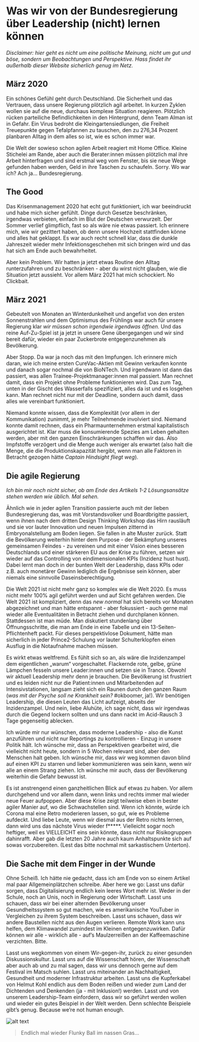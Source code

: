 # Was wir von der Bundesregierung über Leadership (nicht) lernen können
*Disclaimer: hier geht es nicht um eine politische Meinung, nicht um gut und böse, sondern um Beobachtungen und Perspektive. Hass findet ihr außerhalb dieser Website sicherlich genug im Netz.*
## März 2020
Ein schönes Gefühl geht durch Deutschland. Die Sicherheit und das Vertrauen, dass unsere Regierung plötzlich agil arbeitet. In kurzen Zyklen wollen sie auf die neue, durchaus komplexe Situation reagieren. Plötzlich rücken parteiliche Befindlichkeiten in den Hintergrund, denn Team Alman ist in Gefahr. Ein Virus bedroht die Kleingartensiedlungen, die Freiheit Treuepunkte gegen Tefalpfannen zu tauschen, den zu 276,34 Prozent planbaren Alltag in dem alles so ist, wie es schon immer war. 

Die Welt der sowieso schon agilen Arbeit reagiert mit Home Office. Kleine Stichelei am Rande, aber auch die Berater:innen müssen plötzlich mal ihre Arbeit hinterfragen und sind erstmal weg vom Fenster, bis sie neue Wege gefunden haben werden, Geld in ihre Taschen zu schaufeln. Sorry. Wo war ich? Ach ja... Bundesregierung. 
## The Good
Das Krisenmanagement 2020 hat echt gut funktioniert, ich war beeindruckt und habe mich sicher gefühlt. Dinge durch Gesetze beschränken, irgendwas verbieten, einfach im Blut der Deutschen verwurzelt. Der Sommer verlief glimpflich, fast so als wäre nie etwas passiert. Ich erinnere mich, wie wir gezittert haben, ob denn unsere Hochzeit stattfinden könne und alles hat geklappt. Es war auch recht schnell klar, dass die dunkle Jahreszeit wieder mehr Infektionsgeschehen mit sich bringen wird und das hat sich am Ende auch bewahrheitet. 

Aber kein Problem. Wir hatten ja jetzt etwas Routine den Alltag runterzufahren und zu beschränken - aber du wirst nicht glauben, wie die Situation jetzt aussieht. Vor allem März 2021 hat mich schockiert. No Clickbait.
## März 2021
Gebeutelt von Monaten an Winterdunkelheit und angefixt von den ersten Sonnenstrahlen und dem Optimismus des Frühlings war auch für unsere Regierung klar *wir müssen schon irgendwie irgendwas öffnen.* Und das reine Auf-Zu-Spiel ist ja jetzt in unsere Gene übergegangen und wir sind bereit dafür, wieder ein paar Zuckerbrote entgegenzunehmen als Bevölkerung. 

Aber Stopp. Da war ja noch das mit den Impfungen. Ich erinnere mich daran, wie ich meine ersten CureVac-Aktien mit Gewinn verkaufen konnte und danach sogar nochmal die von BioNTech. Und irgendwann ist dann das passiert, was allen Trainee-Projektmanager:innen mal passiert. Man rechnet damit, dass ein Projekt ohne Probleme funktionieren wird. Das zum Tag, unten in der Gischt des Wasserfalls spezifiziert, alles da ist und es losgehen kann. Man rechnet nicht nur mit der Deadline, sondern auch damit, dass alles wie vereinbart funktioniert. 

Niemand konnte wissen, dass die Komplexität (vor allem in der Kommunikation) zunimmt, je mehr Teilnehmende involviert sind. Niemand konnte damit rechnen, dass ein Pharmaunternehmen erstmal kapitalistisch ausgerichtet ist. Klar muss die konsumierende Spezies am Leben gehalten werden, aber mit den ganzen Einschränkungen schaffen wir das. Also Impfstoffe verzögert und die Menge auch weniger als erwartet (also halt die Menge, die die Produktionskapazität hergibt, wenn man alle Faktoren in Betracht gezogen hätte *Captain Hindsight fliegt weg*). 
## Die agile Regierung
*Ich bin mir noch nicht sicher, ob am Ende des Artikels 1-2 Lösungsansätze stehen werden wie üblich. Mal sehen.*

Ähnlich wie in jeder agilen Transition passierte auch mit der lieben Bundesregierung das, was mit Vorstandsvolker und Boardbrigitte passiert, wenn ihnen nach dem dritten Design Thinking Workshop das Hirn rausläuft und sie vor lauter Innovation und neuen Impulsen zitternd in Embryonalstellung am Boden liegen. Sie fallen in alte Muster zurück. Statt die Bevölkerung weiterhin hinter dem Purpose - der Bekämpfung unseres gemeinsamen Feindes - zu vereinen und mit einer Vision eines besseren Deutschlands und einer stärkeren EU aus der Krise zu führen, setzen wir wieder auf das Controlling von eindimensionalen KPIs (Inzidenz hust hust). Dabei lernt man doch in der bunten Welt der Leadership, dass KPIs oder z.B. auch monetärer Gewinn lediglich die Ergebnisse sein können, aber niemals eine sinnvolle Daseinsberechtigung.

Die Welt 2021 ist nicht mehr ganz so komplex wie die Welt 2020. Es muss nicht mehr 100% agil geführt werden und auf Sicht gefahren werden. Die Welt 2021 ist kompliziert, denn das *new normal* hat sich bereits vor Monaten abgezeichnet und man hätte entspannt - aber fokussiert - auch gerne mal wieder alle Eventualitäten in Betracht ziehen und durchplanen können. Stattdessen ist man müde. Man diskutiert stundenlang über Öffnungsschritte, die man am Ende in eine Tabelle und ein 13-Seiten-Pflichtenheft packt. Für dieses perspektivlose Dokument, hätte man sicherlich in jeder Prince2-Schulung vor lauter Schulterklopfen einen Ausflug in die Notaufnahme machen müssen.

Es wirkt etwas weltfremd. Es fühlt sich so an, als wäre die Inzidenzampel dem eigentlichen „warum“ vorgeschaltet. Flackernde rote, gelbe, grüne Lämpchen fesseln unsere Leader:innen und setzen sie in Trance. Obwohl wir aktuell Leadership mehr denn je brauchen. Die Bevölkerung ist frustriert und es leiden nicht nur die Patient:innen und Mitarbeitenden auf Intensivstationen, langsam zieht sich ein Raunen durch den ganzen Raum (*was mit der Psyche soll ne Krankheit sein?* #okboomer, ja!). Wir benötigen Leadership, die diesen Leuten das Licht aufzeigt, abseits der Inzidenzampel. Und nein, liebe Aluhüte, ich sage nicht, dass wir irgendwas durch die Gegend lockern sollten und uns dann nackt im Acid-Rausch 3 Tage gegenseitig ablecken. 

Ich würde mir nur wünschen, dass moderne Leadership - also die Kunst anzuführen und nicht nur Reportings zu kontrollieren - Einzug in unsere Politik hält. Ich wünsche mir, dass an Perspektiven gearbeitet wird, die vielleicht nicht heute, sondern in 5 Wochen relevant sind, aber den Menschen halt geben. Ich wünsche mir, dass wir weg kommen davon blind auf einen KPI zu starren und lieber kommunizieren was sein kann, wenn wir alle an einem Strang ziehen. Ich wünsche mir auch, dass der Bevölkerung weiterhin die Gefahr bewusst ist. 

Es ist anstrengend einen ganzheitlichen Blick auf etwas zu haben. Vor allem durchgehend und vor allem dann, wenn links und rechts immer mal wieder neue Feuer aufpoppen. Aber diese Krise zeigt teilweise eben in bester agiler Manier auf, wo die Schwachstellen sind. Wenn ich könnte, würde ich Corona mal eine Retro moderieren lassen, so gut, wie es Probleme aufdeckt. Und liebe Leute, wenn wir diesmal aus der Retro nichts lernen, dann wird uns das nächste Virus wieder f*****. Vielleicht sogar noch heftiger, weil es VIELLEICHT eins sein könnte, dass nicht nur Risikogruppen dahinrafft. Aber gab die letzten 20 Jahre auch kaum Anhaltspunkte sich auf sowas vorzubereiten. (Lest das bitte nochmal mit sarkastischem Unterton).
## Die Sache mit dem Finger in der Wunde

Ohne Scheiß. Ich hätte nie gedacht, dass ich am Ende von so einem Artikel mal paar Allgemeinplätzchen schreibe. Aber here we go: Lasst uns dafür sorgen, dass Digitalisierung endlich kein leeres Wort mehr ist. Weder in der Schule, noch an Unis, noch in Regierung oder Wirtschaft. Lasst uns schauen, dass wir bei einer alternden Bevölkerung unser Gesundheitssystem so gut machen, wie es amerikanische YouTuber in Vergleichen zu ihrem System beschreiben. Lasst uns schauen, dass wir andere Baustellen nicht aus den Augen verlieren. Remote Work kann uns helfen, dem Klimawandel zumindest im Kleinen entgegenzuwirken. Dafür können wir alle - wirklich alle - auf’s Maulzerreißen an der Kaffeemaschine verzichten. Bitte. 

Lasst uns wegkommen von einem Wir-gegen-ihr, zurück zu einer gesunden Diskussionskultur. Lasst uns auf die Wissenschaft hören, der Wissenschaft aber auch ab und zu mal sagen, dass wir uns dennoch gerne auf dem Festival im Matsch suhlen. Lasst uns miteinander an Nachhaltigkeit, Gesundheit und moderner Infrastruktur arbeiten. Lasst uns die Kupferkabel von Helmut Kohl endlich aus dem Boden reißen und wieder zum Land der Dichtenden und Denkenden (ja - mit Inklusion!) werden. Lasst und von unserem Leadership-Team einfordern, dass wir so geführt werden wollen und wieder ein gutes Beispiel in der Welt werden. Denn schlechte Beispiele gibt’s genug. Because we’re not human enough.

![alt text](../img/blog/2021-03-05-ralph.webp "Endlich mal wieder Flunky Ball im nassen Gras...")
> Endlich mal wieder Flunky Ball im nassen Gras...
